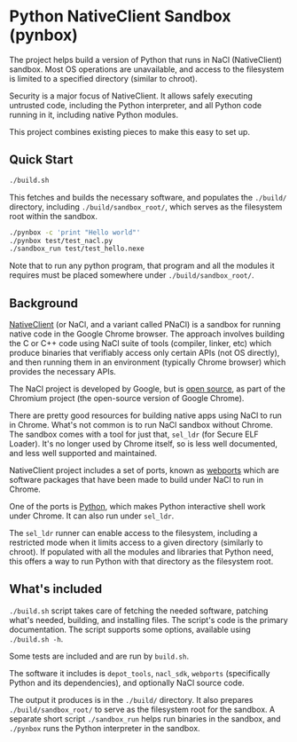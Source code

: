 Python NativeClient Sandbox (pynbox)
====================================

The project helps build a version of Python that runs
in NaCl (NativeClient) sandbox. Most OS operations are unavailable, and access
to the filesystem is limited to a specified directory (similar to chroot).

Security is a major focus of NativeClient. It allows safely executing untrusted code, including the Python interpreter, and all Python code running in it, including native Python modules.

This project combines existing pieces to make this easy to set up.

Quick Start
-----------
```bash
./build.sh
```
This fetches and builds the necessary software, and populates the `./build/` directory, including `./build/sandbox_root/`, which serves as the filesystem root within the sandbox.

```bash
./pynbox -c 'print "Hello world"'
./pynbox test/test_nacl.py
./sandbox_run test/test_hello.nexe
```
Note that to run any python program, that program and all the modules it requires must be placed somewhere under `./build/sandbox_root/`.

Background
----------

[NativeClient](https://developer.chrome.com/native-client) (or NaCl, and a
variant called PNaCl) is a sandbox for running native code in the Google Chrome
browser. The approach involves building the C or C++ code using NaCl suite of
tools (compiler, linker, etc) which produce binaries that verifiably access
only certain APIs (not OS directly), and then running them in an environment (typically
Chrome browser) which provides the necessary APIs.

The NaCl project is developed by Google, but is [open
source](http://www.chromium.org/nativeclient), as part of the Chromium project
(the open-source version of Google Chrome).

There are pretty good resources for building native apps using NaCl to run in
Chrome. What's not common is to run NaCl sandbox without Chrome. The sandbox
comes with a tool for just that, `sel_ldr` (for Secure ELF Loader). It's no longer
used by Chrome itself, so is less well documented, and less well supported and
maintained.

NativeClient project includes a set of ports, known as
[webports](https://chromium.googlesource.com/webports/) which are software
packages that have been made to build under NaCl to run in Chrome.

One of the ports is
[Python](https://chromium.googlesource.com/webports/+/pepper_47/ports/python/README.nacl),
which makes Python interactive shell work under Chrome. It can also run under
`sel_ldr`.

The `sel_ldr` runner can enable access to the filesystem, including a
restricted mode when it limits access to a given directory (similarly to
chroot). If populated with all the modules and libraries that Python need, this
offers a way to run Python with that directory as the
filesystem root.

What\'s included
----------------

`./build.sh` script takes care of fetching the needed software, patching what's
needed, building, and installing files. The script's code is the primary
documentation. The script supports some options, available using `./build.sh
-h`.

Some tests are included and are run by `build.sh`.

The software it includes is `depot_tools`, `nacl_sdk`, `webports` (specifically
Python and its dependencies), and optionally NaCl source code.

The output it produces is in the `./build/` directory. It also prepares
`./build/sandbox_root/` to serve as the filesystem root for the sandbox. A
separate short script `./sandbox_run` helps run binaries in the sandbox, and `./pynbox` runs the
Python interpreter in the sandbox.
